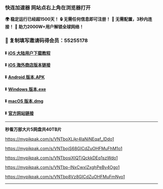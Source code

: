 ### 快连加速器 网站点右上角在浏览器打开
**:earth_africa: 稳定运行已经超1500天！**
**:lock: 无需任何信息即可注册！**
**:rocket: 无需配置，3秒内连接！**
**:man: 助力2000W+用户解锁全球网络！**
### **:gift: 复制填写邀请码得会员：55255178**
#### :arrow_double_down: [iOS 大陆用户下载教程](https://appshare.onelink.me/7uiT/1c9f9287)
#### :arrow_double_down: [iOS 海外商店版本链接](https://appshare.onelink.me/7uiT/33e7470c)
#### :arrow_double_down: [Android 版本.APK](https://appshare.onelink.me/7uiT/fa80bb40)
#### :arrow_double_down: [Windows 版本.exe](https://appshare.onelink.me/7uiT/cd934bda)
#### :arrow_double_down: [macOS 版本.dmg](https://appshare.onelink.me/7uiT/1ed3d477)
#### :arrow_double_down: [官方网站链接](https://appshare.onelink.me/7uiT/a60e7e13)

--------------------------------------------------------------------------------

**秒看万部大片5网盘共40TB片**

https://mypikpak.com/s/VNTboXLjkr4IaNiNEqaf_IDdo1

https://mypikpak.com/s/VNTbojS68GICdZuOHFMuFhM1o1

https://mypikpak.com/s/VNTbosiXlQTiQckkDEq1szWdo1

https://mypikpak.com/s/VNTbp-lNxCwxlZxghPeBy4Ogo1

https://mypikpak.com/s/VNTbp8Vz8GICdZuOHFMuFmNyo1

--------------------------------------------------------------------------------


